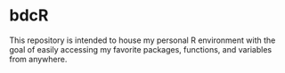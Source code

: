 # bdcR

This repository is intended to house my personal R environment with the goal of easily accessing my favorite packages, functions, and variables from anywhere.

